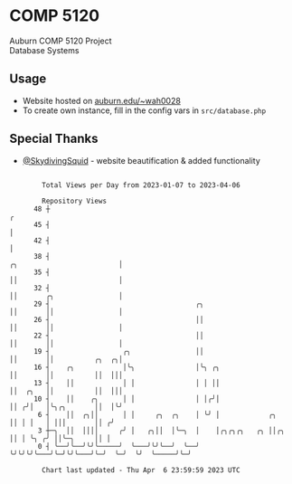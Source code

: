 # COMP 5120
Auburn COMP 5120 Project  
Database Systems

## Usage
- Website hosted on [auburn.edu/~wah0028](https://webhome.auburn.edu/~wah0028/)
- To create own instance, fill in the config vars in `src/database.php`

## Special Thanks
- [@SkydivingSquid](https://github.com/SkydivingSquid) - website beautification & added functionality

```

        Total Views per Day from 2023-01-07 to 2023-04-06

        Repository Views
      48 ┼                                                                                        ╭
      45 ┤                                                                                        │
      42 ┤                                                                                        │
      38 ┤                                                             ╭╮                         │
      35 ┤                                                             ││                         │
      32 ┤                                                             ││       ╭╮                │
      29 ┤                                    ╭╮                       ││       ││                │
      26 ┤                                    ││                       ││       ││                │
      22 ┤                                    ││                       ││       ││                │
      19 ┤                  ╭╮                ││                       ││       ││          ╭╮  ╭╮│
      16 ┤    ╭╮            │╰╮               │╰╮ ╭╮                   ││       ││          ││  │││
      13 ┤    ││            │ │               │ │ ││                   ││  ╭╮   ││          ││  │││
      10 ┤    ││    ╭╮      │ │               │ │╭╯│                   ││ ╭╯│   │╰╮╭╮       ││  │╰╯
       6 ┤    ││  ╭╮││      │ │     ╭╮  ╭╮    │ ╰╯ │            ╭╮     ││ │ │   │ │││       ││ ╭╯
       3 ┼─╮  ││  ││││     ╭╯ │   ╭╮││  │╰─╮  │    │╭╮╭╮╭╮   ╭╮ ││╭╮   ││ │ ╰╮ ╭╯ ││╰─╮     ││ │
       0 ┤ ╰──╯╰──╯╰╯╰─────╯  ╰───╯╰╯╰──╯  ╰──╯    ╰╯╰╯╰╯╰───╯╰─╯╰╯╰───╯╰─╯  ╰─╯  ╰╯  ╰─────╯╰─╯

        Chart last updated - Thu Apr  6 23:59:59 2023 UTC
        
```
